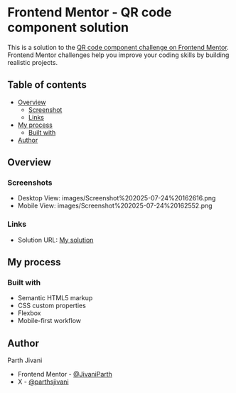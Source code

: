 # Frontend Mentor - QR code component solution

This is a solution to the [QR code component challenge on Frontend Mentor](https://www.frontendmentor.io/challenges/qr-code-component-iux_sIO_H). Frontend Mentor challenges help you improve your coding skills by building realistic projects.

## Table of contents

- [Overview](#overview)
  - [Screenshot](#screenshot)
  - [Links](#links)
- [My process](#my-process)
  - [Built with](#built-with)
- [Author](#author)

## Overview

### Screenshots

- Desktop View: images/Screenshot%202025-07-24%20162616.png
- Mobile View: images/Screenshot%202025-07-24%20162552.png

### Links

- Solution URL: [My solution](https://your-solution-url.com)

## My process

### Built with

- Semantic HTML5 markup
- CSS custom properties
- Flexbox
- Mobile-first workflow

## Author

Parth Jivani

- Frontend Mentor - [@JivaniParth](https://www.frontendmentor.io/profile/JivaniParth)
- X - [@parthsjivani](https://x.com/parthsjivani)
